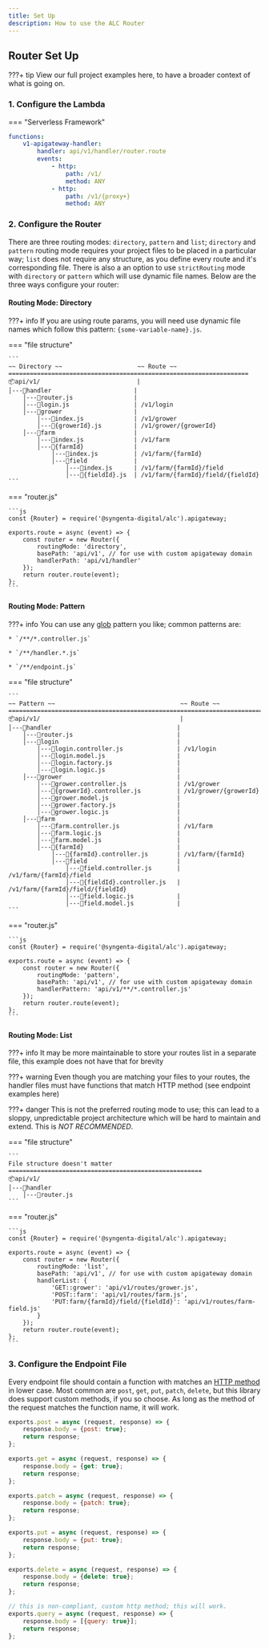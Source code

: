 ```yaml
---
title: Set Up
description: How to use the ALC Router
---
```


## Router Set Up

???+ tip
    View our full project examples here, to have a broader context of what is going on.


### 1. Configure the Lambda

=== "Serverless Framework"

```yaml
functions:
    v1-apigateway-handler:
        handler: api/v1/handler/router.route
        events:
            - http:
                path: /v1/
                method: ANY
            - http:
                path: /v1/{proxy+}
                method: ANY    
```

### 2. Configure the Router

There are three routing modes: `directory`, `pattern` and `list`; `directory` and `pattern` routing mode requires your project files to be placed in a particular way; `list` does not require any structure, as you define every route and it's corresponding file. There is also a an option to use `strictRouting` mode with `directory` or `pattern` which will use dynamic file names. Below are the three ways configure your router:

#### Routing Mode: Directory

???+ info
    If you are using route params, you will need use dynamic file names which follow this pattern: `{some-variable-name}.js`.

=== "file structure"

    ```
    ~~ Directory ~~                     ~~ Route ~~
    ===================================================================
    📦api/v1/                           |          
    │---📂handler                       |           
        │---📜router.js                 |
        │---📜login.js                  | /v1/login    
        │---📂grower                    |
            │---📜index.js              | /v1/grower
            │---📜{growerId}.js         | /v1/grower/{growerId}
        │---📂farm                      |
            │---📜index.js              | /v1/farm
            │---📂{farmId}              |
                │---📜index.js          | /v1/farm/{farmId}
                │---📂field             |
                    │---📜index.js      | /v1/farm/{farmId}/field
                    │---📜{fieldId}.js  | /v1/farm/{farmId}/field/{fieldId}
    ```

=== "router.js"

    ```js
    const {Router} = require('@syngenta-digital/alc').apigateway;

    exports.route = async (event) => {
        const router = new Router({
            routingMode: 'directory',
            basePath: 'api/v1', // for use with custom apigateway domain
            handlerPath: 'api/v1/handler'
        });
        return router.route(event);
    };
    ```

#### Routing Mode: Pattern

???+ info
    You can use any [glob](https://en.wikipedia.org/wiki/Glob_(programming)) pattern you like; common patterns are:

    * `/**/*.controller.js`

    * `/**/handler.*.js`

    * `/**/endpoint.js`

=== "file structure"

    ```
    ~~ Pattern ~~                                   ~~ Route ~~
    ================================================================================
    📦api/v1/                                       |
    │---📂handler                                   |
        │---📜router.js                             |
        │---📂login                                 |
            │---📜login.controller.js               | /v1/login
            │---📜login.model.js                    |
            │---📜login.factory.js                  |
            │---📜login.logic.js                    |
        │---📂grower                                |
            │---📜grower.controller.js              | /v1/grower
            │---📜{growerId}.controller.js          | /v1/grower/{growerId}
            │---📜grower.model.js                   |
            │---📜grower.factory.js                 |
            │---📜grower.logic.js                   |
        │---📂farm                                  |
            │---📜farm.controller.js                | /v1/farm
            │---📜farm.logic.js                     |
            │---📜farm.model.js                     |
            │---📂{farmId}                          |
                │---📜{farmId}.controller.js        | /v1/farm/{farmId}
                │---📂field                         |
                    │---📜field.controller.js       | /v1/farm/{farmId}/field
                    │---📜{fieldId}.controller.js   | /v1/farm/{farmId}/field/{fieldId}
                    │---📜field.logic.js            |
                    │---📜field.model.js            |
    ```

=== "router.js"

    ```js
    const {Router} = require('@syngenta-digital/alc').apigateway;

    exports.route = async (event) => {
        const router = new Router({
            routingMode: 'pattern',
            basePath: 'api/v1', // for use with custom apigateway domain
            handlerPattern: 'api/v1/**/*.controller.js'
        });
        return router.route(event);
    };
    ```

#### Routing Mode: List

???+ info
    It may be more maintainable to store your routes list in a separate file, this example does not have that for brevity

???+ warning
    Even though you are matching your files to your routes, the handler files must have functions that match HTTP method (see endpoint examples here)

???+ danger
    This is not the preferred routing mode to use; this can lead to a sloppy, unpredictable project architecture which will be hard to maintain and extend. This is *NOT RECOMMENDED*.

=== "file structure"

    ```
    File structure doesn't matter
    ======================================================
    📦api/v1/
    │---📂handler
        │---📜router.js
    ```

=== "router.js"

    ```js
    const {Router} = require('@syngenta-digital/alc').apigateway;

    exports.route = async (event) => {
        const router = new Router({
            routingMode: 'list',
            basePath: 'api/v1', // for use with custom apigateway domain
            handlerList: {
                'GET::grower': 'api/v1/routes/grower.js',
                'POST::farm': 'api/v1/routes/farm.js',
                'PUT:farm/{farmId}/field/{fieldId}': 'api/v1/routes/farm-field.js'
            }
        });
        return router.route(event);
    };
    ```


### 3. Configure the Endpoint File

Every endpoint file should contain a function with matches an [HTTP method](https://developer.mozilla.org/en-US/docs/Web/HTTP/Methods) in lower case. Most common are `post`, `get`, `put`, `patch`, `delete`, but this library does support custom methods, if you so choose. As long as the method of the request matches the function name, it will work.

```js
exports.post = async (request, response) => {
    response.body = {post: true};
    return response;
};

exports.get = async (request, response) => {
    response.body = {get: true};
    return response;
};

exports.patch = async (request, response) => {
    response.body = {patch: true};
    return response;
};

exports.put = async (request, response) => {
    response.body = {put: true};
    return response;
};

exports.delete = async (request, response) => {
    response.body = {delete: true};
    return response;
};

// this is non-compliant, custom http method; this will work.
exports.query = async (request, response) => {
    response.body = [{query: true}];
    return response;
};
```
